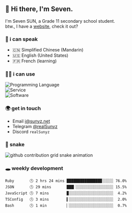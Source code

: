 <!-- DO NOT FORGET TO PULL BEFORE PUSHING -->
## 👋 Hi there, I'm Seven.

I'm Seven SUN, a Grade 11 secondary school student.  
btw., I have a [website](https://sunyz.net), check it out?

### 💬 i can speak

* 🇨🇳 Simplified Chinese (Mandarin)  
* 🇺🇸 English (United States)  
* 🇫🇷 French (learning)

### 👩‍💻 i can use

![Programming Language](https://skillicons.dev/icons?i=cpp,html,python,nodejs,nextjs,tailwind,bash,latex,md)  
![Service](https://skillicons.dev/icons?i=docker,git,nginx,cloudflare,workers,github,linux,vercel,mysql)  
![Software](https://skillicons.dev/icons?i=ai,pr,ps,xd,figma,vim,vscode,pycharm,clion)

### 🌍 get in touch

* Email <i@sunyz.net>
* Telegram [@realSunyz](https://t.me/realSunyz)
* Discord `realSunyz`

### 🐍 snake
<picture>
  <source media="(prefers-color-scheme: dark)" srcset="https://raw.githubusercontent.com/realSunyz/realSunyz/main/snake/snake-dark.svg" />
  <source media="(prefers-color-scheme: light)" srcset="https://raw.githubusercontent.com/realSunyz/realSunyz/main/snake/snake.svg" />
  <img alt="github contribution grid snake animation" src="github-snake.svg" />
</picture>

### 🕳️ weekly development
<!-- waka-box start -->
```text
Ruby       🕓 2 hrs 24 mins ███████████████▉░░░░░ 76.0%
JSON       🕓 29 mins       ███▎░░░░░░░░░░░░░░░░░ 15.5%
JavaScript 🕓 7 mins        ▉░░░░░░░░░░░░░░░░░░░░  4.2%
TSConfig   🕓 3 mins        ▍░░░░░░░░░░░░░░░░░░░░  2.0%
Bash       🕓 1 min         ▏░░░░░░░░░░░░░░░░░░░░  0.7%
```
<!-- Powered by https://github.com/realSunyz/waka-box-go . -->
<!-- waka-box end -->